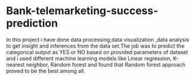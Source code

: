 # Bank-telemarketing-success-prediction
In this project i have done data processing,data visualization ,data analysis to get insight and inferences
from the data set.The job was to predict the categorical output as YES or NO based on provided parameters of 
dataset and i used different machine learning models like Linear regression, K-nearest neighbor, Random forest 
and found that Random forest approach proved to be the best among all.
